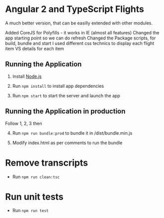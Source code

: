 # Angular 2 and TypeScript Flights

A much better version, that can be easilly extended with other modules.

Added CoreJS for Polyfills - it works in IE (almost all features)
Changed the app starting point so we can do refresh
Changed the Package scripts, for build, bundle and start
I used different css technics to display each flight item VS details for each item 

## Running the Application

1. Install [Node.js](http://nodejs.org)

2. Run `npm install` to install app dependencies

3. Run `npm start` to start the server and launch the app

## Running the Application in production

Follow 1, 2, 3 then

4. Run `npm run bundle:prod` to bundle it in /dist/bundle.min.js
    
5. Modify index.html as per comments to run the bundle

# Remove transcripts

- Run `npm run clean:tsc`

# Run unit tests

- Run `npm run test`



